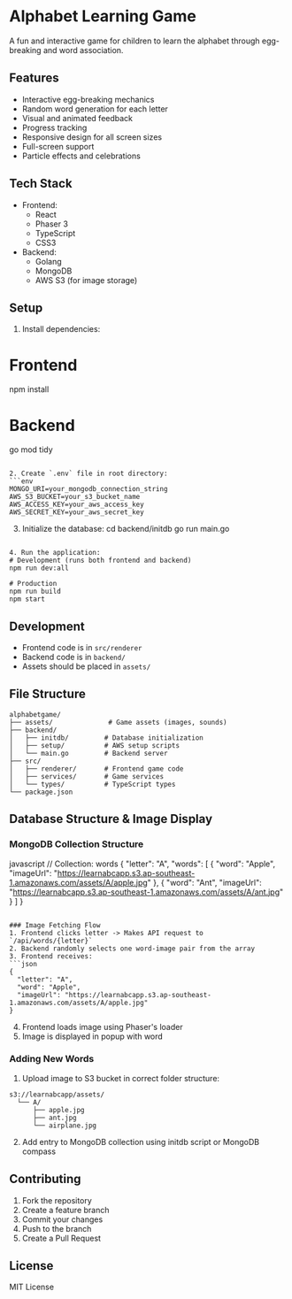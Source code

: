 # Alphabet Learning Game

A fun and interactive game for children to learn the alphabet through egg-breaking and word association.

## Features

- Interactive egg-breaking mechanics
- Random word generation for each letter
- Visual and animated feedback
- Progress tracking
- Responsive design for all screen sizes
- Full-screen support
- Particle effects and celebrations

## Tech Stack

- Frontend:
  - React
  - Phaser 3
  - TypeScript
  - CSS3
- Backend:
  - Golang
  - MongoDB
  - AWS S3 (for image storage)

## Setup

1. Install dependencies:

# Frontend
npm install

# Backend
go mod tidy
```

2. Create `.env` file in root directory:
```env
MONGO_URI=your_mongodb_connection_string
AWS_S3_BUCKET=your_s3_bucket_name
AWS_ACCESS_KEY=your_aws_access_key
AWS_SECRET_KEY=your_aws_secret_key
```

3. Initialize the database:
cd backend/initdb
go run main.go
```

4. Run the application:
# Development (runs both frontend and backend)
npm run dev:all

# Production
npm run build
npm start
```

## Development

- Frontend code is in `src/renderer`
- Backend code is in `backend/`
- Assets should be placed in `assets/`

## File Structure

```
alphabetgame/
├── assets/              # Game assets (images, sounds)
├── backend/            
│   ├── initdb/         # Database initialization
│   ├── setup/          # AWS setup scripts
│   └── main.go         # Backend server
├── src/
│   ├── renderer/       # Frontend game code
│   ├── services/       # Game services
│   └── types/          # TypeScript types
└── package.json
```

## Database Structure & Image Display

### MongoDB Collection Structure
javascript
// Collection: words
{
  "letter": "A",
  "words": [
    {
      "word": "Apple",
      "imageUrl": "https://learnabcapp.s3.ap-southeast-1.amazonaws.com/assets/A/apple.jpg"
    },
    {
      "word": "Ant",
      "imageUrl": "https://learnabcapp.s3.ap-southeast-1.amazonaws.com/assets/A/ant.jpg"
    }
  ]
}
```

### Image Fetching Flow
1. Frontend clicks letter -> Makes API request to `/api/words/{letter}`
2. Backend randomly selects one word-image pair from the array
3. Frontend receives:
```json
{
  "letter": "A",
  "word": "Apple",
  "imageUrl": "https://learnabcapp.s3.ap-southeast-1.amazonaws.com/assets/A/apple.jpg"
}
```
4. Frontend loads image using Phaser's loader
5. Image is displayed in popup with word

### Adding New Words
1. Upload image to S3 bucket in correct folder structure:
```
s3://learnabcapp/assets/
  └── A/
      ├── apple.jpg
      ├── ant.jpg
      └── airplane.jpg
```
2. Add entry to MongoDB collection using initdb script or MongoDB compass

## Contributing

1. Fork the repository
2. Create a feature branch
3. Commit your changes
4. Push to the branch
5. Create a Pull Request

## License

MIT License
